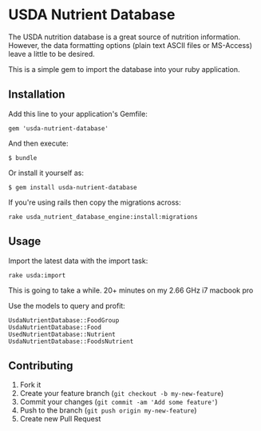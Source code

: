 # USDA Nutrient Database

The USDA nutrition database is a great source of nutrition information. However,
the data formatting options (plain text ASCII files or MS-Access) leave a little
to be desired.

This is a simple gem to import the database into your ruby application.

## Installation

Add this line to your application's Gemfile:

    gem 'usda-nutrient-database'

And then execute:

    $ bundle

Or install it yourself as:

    $ gem install usda-nutrient-database

If you're using rails then copy the migrations across:
```
rake usda_nutrient_database_engine:install:migrations
```

## Usage

Import the latest data with the import task:
```
rake usda:import
```
This is going to take a while. 20+ minutes on my 2.66 GHz i7 macbook pro

Use the models to query and profit:
```
UsdaNutrientDatabase::FoodGroup
UsdaNutrientDatabase::Food
UsedNutrientDatabase::Nutrient
UsdaNutrientDatabase::FoodsNutrient
```

## Contributing

1. Fork it
2. Create your feature branch (`git checkout -b my-new-feature`)
3. Commit your changes (`git commit -am 'Add some feature'`)
4. Push to the branch (`git push origin my-new-feature`)
5. Create new Pull Request
